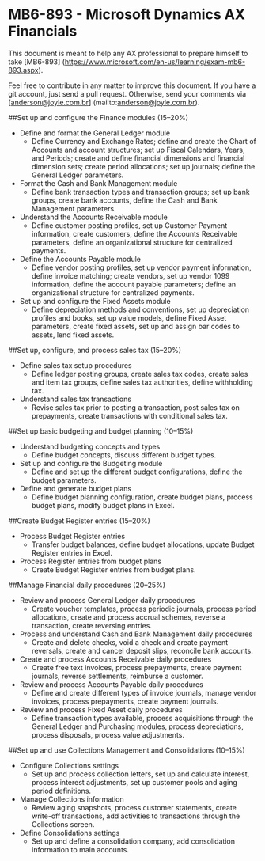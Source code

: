 # 	MB6-893 - Microsoft Dynamics AX Financials

This document is meant to help any AX professional to prepare himself to take [MB6-893] (https://www.microsoft.com/en-us/learning/exam-mb6-893.aspx).

Feel free to contribute in any matter to improve this document.
If you have a git account, just send a pull request. Otherwise, send your comments via [anderson@joyle.com.br] (mailto:anderson@joyle.com.br).

##Set up and configure the Finance modules (15–20%)
* Define and format the General Ledger module
  * Define Currency and Exchange Rates; define and create the Chart of Accounts and account structures; set up Fiscal Calendars, Years, and Periods; create and define financial dimensions and financial dimension sets; create period allocations; set up journals; define the General Ledger parameters.
* Format the Cash and Bank Management module
  * Define bank transaction types and transaction groups; set up bank groups, create bank accounts, define the Cash and Bank Management parameters.
* Understand the Accounts Receivable module
  * Define customer posting profiles, set up Customer Payment information, create customers, define the Accounts Receivable parameters, define an organizational structure for centralized payments.
* Define the Accounts Payable module
  * Define vendor posting profiles, set up vendor payment information, define invoice matching; create vendors, set up vendor 1099 information, define the account payable parameters; define an organizational structure for centralized payments.
* Set up and configure the Fixed Assets module
  * Define depreciation methods and conventions, set up depreciation profiles and books, set up value models, define Fixed Asset parameters, create fixed assets, set up and assign bar codes to assets, lend fixed assets.
  
##Set up, configure, and process sales tax  (15–20%)
* Define sales tax setup procedures
  * Define ledger posting groups, create sales tax codes, create sales and item tax groups, define sales tax authorities, define withholding tax.  
* Understand sales tax transactions
  * Revise sales tax prior to posting a transaction, post sales tax on prepayments, create transactions with conditional sales tax.  
  
##Set up basic budgeting and budget planning  (10–15%)
* Understand budgeting concepts and types
  * Define budget concepts, discuss different budget types.  
* Set up and configure the Budgeting module
  * Define and set up the different budget configurations, define the budget parameters.
* Define and generate budget plans 
  * Define budget planning configuration, create budget plans, process budget plans, modify budget plans in Excel.

##Create Budget Register entries (15–20%)
* Process Budget Register entries
  * Transfer budget balances, define budget allocations, update Budget Register entries in Excel.
* Process Register entries from budget plans
  * Create Budget Register entries from budget plans.
  
##Manage Financial daily procedures (20–25%)
* Review and process General Ledger daily procedures
  * Create voucher templates, process periodic journals, process period allocations, create and process accrual schemes, reverse a transaction, create reversing entries.
* Process and understand Cash and Bank Management daily procedures
  * Create and delete checks, void a check and create payment reversals, create and cancel deposit slips, reconcile bank accounts.
* Create and process Accounts Receivable daily procedures
  * Create free text invoices, process prepayments, create payment journals, reverse settlements, reimburse a customer.
* Review and process Accounts Payable daily procedures
  * Define and create different types of invoice journals, manage vendor invoices, process prepayments, create payment journals.
* Review and process Fixed Asset daily procedures
  * Define transaction types available, process acquisitions through the General Ledger and Purchasing modules, process depreciations, process disposals, process value adjustments.
  
##Set up and use Collections Management and Consolidations (10–15%)  
* Configure Collections settings
  * Set up and process collection letters, set up and calculate interest, process interest adjustments, set up customer pools and aging period definitions.
* Manage Collections information
  * Review aging snapshots, process customer statements, create write-off transactions, add activities to transactions through the Collections screen.
* Define Consolidations settings
  * Set up and define a consolidation company, add consolidation information to main accounts.
  
